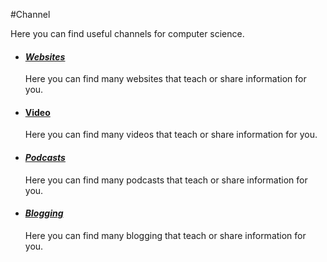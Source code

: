#Channel

Here you can find useful channels for computer science.

- #### ***[Websites](https://github.com/hqxsn/Awesome-Bookmarks-From-Globe/tree/master/Channel/Websites/Readme.md)***

  Here you can find many websites that teach or share information for you.

- #### [Video](https://github.com/hqxsn/Awesome-Bookmarks-From-Globe/tree/master/Channel/Video/Readme.md)

  Here you can find many videos that teach or share information for you.

- #### ***[Podcasts](https://github.com/hqxsn/Awesome-Bookmarks-From-Globe/tree/master/Channel/Podcasts/Readme.md)***

  Here you can find many podcasts that teach or share information for you.

- #### ***[Blogging](https://github.com/hqxsn/Awesome-Bookmarks-From-Globe/tree/master/Channel/Blogging/Readme.md)***

  Here you can find many blogging that teach or share information for you.

  




